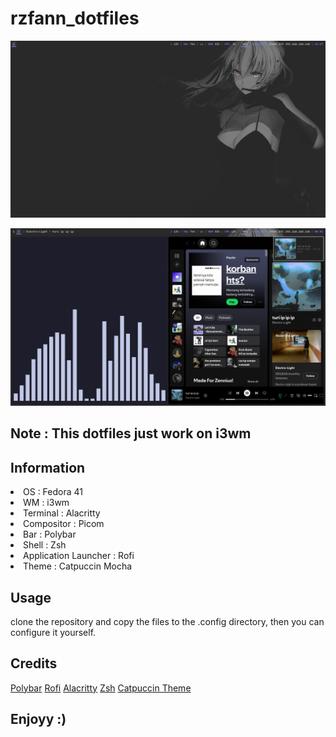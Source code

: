 <h1>rzfann_dotfiles</h1>
<p align="center">
  <img src="foto1.png"/>
</p>
<p align="center">
  <img src="foto2.png"/>
</p>
<h2>Note : This dotfiles just work on i3wm</h2>

## Information

  <li>OS : Fedora 41</li>
  <li>WM : i3wm</li> 
  <li>Terminal : Alacritty</li>
  <li>Compositor : Picom</li>
  <li>Bar : Polybar</li>
  <li>Shell : Zsh</li>
  <li>Application Launcher : Rofi</li>
  <li>Theme : Catpuccin Mocha</li>


## Usage
clone the repository and copy the files to the .config directory, then you can configure it yourself.

## Credits

<a href="https://github.com/polybar/polybar">Polybar</a>
<a href="https://github.com/davatorium/rofi">Rofi</a>
<a href="https://alacritty.org/">Alacritty</a>
<a href="https://github.com/ohmyzsh/ohmyzsh/wiki/Installing-ZSH">Zsh</a>
<a href="https://catppuccin.com/">Catpuccin Theme</a>


## Enjoyy :)
